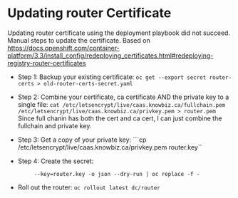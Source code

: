 # Updating router Certificate
Updating router certificate using the deployment playbook did not succeed.
Manual steps to update the certificate.
Based on https://docs.openshift.com/container-platform/3.3/install_config/redeploying_certificates.html#redeploying-registry-router-certificates

- Step 1:
  Backup your existing certificate: ```oc get --export secret router-certs > old-router-certs-secret.yaml```
- Step 2:
  Combine your certificate, ca certificate AND the private key to a single file: 
  ```cat /etc/letsencrypt/live/caas.knowbiz.ca/fullchain.pem /etc/letsencrypt/live/caas.knowbiz.ca/privkey.pem > router.pem```
  Since full chanin has both the cert and ca cert, I can just combine the fullchain and private key.
  
 - Step 3: 
   Get a copy of your private key: ```cp /etc/letsencrypt/live/caas.knowbiz.ca/privkey.pem  router.key``
   
 - Step 4:
   Create the secret:
   ```oc create secret tls router-certs --cert=router.pem \
        --key=router.key -o json --dry-run | oc replace -f -
   ```
 - Roll out the router: ```oc rollout latest dc/router```
 
